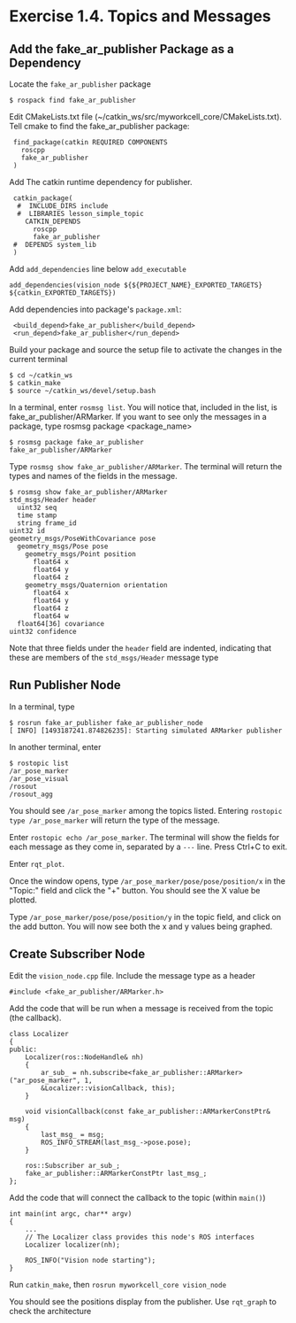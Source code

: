 # Exercise 1.4. Topics and Messages

## Add the fake_ar_publisher Package as a Dependency
Locate the ```fake_ar_publisher``` package
```
$ rospack find fake_ar_publisher
```
Edit CMakeLists.txt file (~/catkin_ws/src/myworkcell_core/CMakeLists.txt). Tell cmake to find the fake_ar_publisher package:
```
 find_package(catkin REQUIRED COMPONENTS 
   roscpp 
   fake_ar_publisher
 )
```
Add The catkin runtime dependency for publisher.
```
 catkin_package(
  #  INCLUDE_DIRS include
  #  LIBRARIES lesson_simple_topic
    CATKIN_DEPENDS 
      roscpp 
      fake_ar_publisher
 #  DEPENDS system_lib
 )
```
Add ```add_dependencies``` line below ```add_executable```
```
add_dependencies(vision_node ${${PROJECT_NAME}_EXPORTED_TARGETS} ${catkin_EXPORTED_TARGETS})
```
Add dependencies into package's ```package.xml```:
```
 <build_depend>fake_ar_publisher</build_depend>
 <run_depend>fake_ar_publisher</run_depend>
```
Build your package and source the setup file to activate the changes in the current terminal
```
$ cd ~/catkin_ws
$ catkin_make
$ source ~/catkin_ws/devel/setup.bash
```
In a terminal, enter ```rosmsg list```. You will notice that, included in the list, is fake_ar_publisher/ARMarker. If you want to see only the messages in a package, type rosmsg package <package_name>
```
$ rosmsg package fake_ar_publisher 
fake_ar_publisher/ARMarker
```
Type ```rosmsg show fake_ar_publisher/ARMarker```. The terminal will return the types and names of the fields in the message.
```
$ rosmsg show fake_ar_publisher/ARMarker
std_msgs/Header header
  uint32 seq
  time stamp
  string frame_id
uint32 id
geometry_msgs/PoseWithCovariance pose
  geometry_msgs/Pose pose
    geometry_msgs/Point position
      float64 x
      float64 y
      float64 z
    geometry_msgs/Quaternion orientation
      float64 x
      float64 y
      float64 z
      float64 w
  float64[36] covariance
uint32 confidence
```
Note that three fields under the ```header``` field are indented, indicating that these are members of the ```std_msgs/Header``` message type

## Run Publisher Node
In a terminal, type 
```
$ rosrun fake_ar_publisher fake_ar_publisher_node
[ INFO] [1493187241.874826235]: Starting simulated ARMarker publisher
```

In another terminal, enter 
```
$ rostopic list
/ar_pose_marker
/ar_pose_visual
/rosout
/rosout_agg
```
You should see ```/ar_pose_marker``` among the topics listed. Entering ```rostopic type /ar_pose_marker``` will return the type of the message.

Enter ```rostopic echo /ar_pose_marker```. The terminal will show the fields for each message as they come in, separated by a ```---``` line. Press Ctrl+C to exit.

Enter ```rqt_plot```. 

Once the window opens, type ```/ar_pose_marker/pose/pose/position/x``` in the "Topic:" field and click the "+" button. You should see the X value be plotted.

Type ```/ar_pose_marker/pose/pose/position/y``` in the topic field, and click on the add button. You will now see both the x and y values being graphed.

## Create Subscriber Node
Edit the ```vision_node.cpp``` file. Include the message type as a header
```
#include <fake_ar_publisher/ARMarker.h>
```
Add the code that will be run when a message is received from the topic (the callback).
```
class Localizer
{
public:
    Localizer(ros::NodeHandle& nh)
    {
        ar_sub_ = nh.subscribe<fake_ar_publisher::ARMarker>("ar_pose_marker", 1, 
        &Localizer::visionCallback, this);
    }

    void visionCallback(const fake_ar_publisher::ARMarkerConstPtr& msg)
    {
        last_msg_ = msg;
        ROS_INFO_STREAM(last_msg_->pose.pose);
    }
 
    ros::Subscriber ar_sub_;
    fake_ar_publisher::ARMarkerConstPtr last_msg_;
};
```
Add the code that will connect the callback to the topic (within ```main()```)
```
int main(int argc, char** argv)
{
    ...
    // The Localizer class provides this node's ROS interfaces
    Localizer localizer(nh);

    ROS_INFO("Vision node starting");
}
```
Run ```catkin_make```, then ```rosrun myworkcell_core vision_node```

You should see the positions display from the publisher.
Use ```rqt_graph``` to check the architecture
